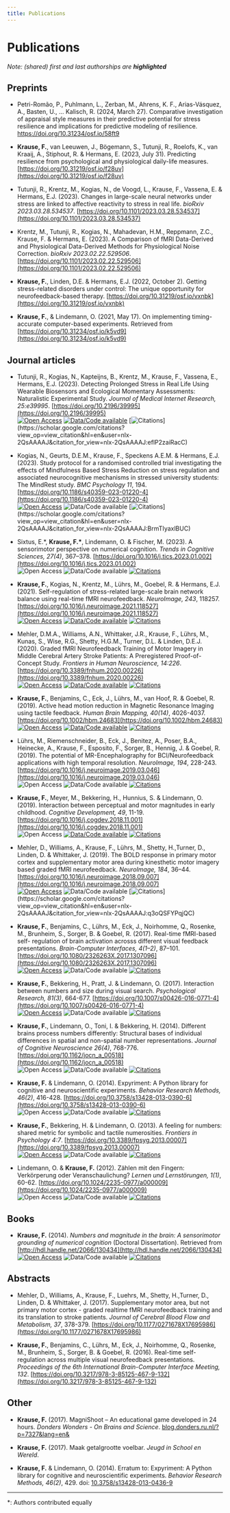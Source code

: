 ```yaml
---
title: Publications
---
```


# Publications

_Note: (shared) first and last authorships are **highlighted**_  

## Preprints
*  Petri-Romão, P., Puhlmann, L., Zerban, M., Ahrens, K. F., Arias-Vásquez, A., Basten, U., … Kalisch, R. (2024, March 27). Comparative investigation of appraisal style measures in their predictive potential for stress resilience and implications for predictive modeling of resilience. https://doi.org/10.31234/osf.io/58ft9
 
* **Krause, F.**, van Leeuwen, J., Bögemann, S., Tutunji, R., Roelofs, K., van Kraaij, A., Stiphout, R. & Hermans, E. (2023, July 31).
  Predicting resilience from psychological and physiological daily-life measures.
  [https://doi.org/10.31219/osf.io/f28uv](https://doi.org/10.31219/osf.io/f28uv)
  
* Tutunji, R., Krentz, M., Kogias, N., de Voogd, L., Krause, F., Vassena, E. & Hermans, E.J. (2023).
  Changes in large-scale neural networks under stress are linked to affective reactivity to stress in real life.
  _bioRxiv 2023.03.28.534537_.
  [https://doi.org/10.1101/2023.03.28.534537](https://doi.org/10.1101/2023.03.28.534537)
  
* Krentz, M., Tutunji, R., Kogias, N., Mahadevan, H.M., Reppmann, Z.C., Krause, F. & Hermans, E. (2023).
  A Comparison of fMRI Data-Derived and Physiological Data-Derived Methods for Physiological Noise Correction.
  _bioRxiv 2023.02.22.529506_.
  [https://doi.org/10.1101/2023.02.22.529506](https://doi.org/10.1101/2023.02.22.529506)
  
* **Krause, F.**, Linden, D.E. & Hermans, E.J. (2022, October 2). Getting
  stress-related disorders under control: The unique opportunity for
  neurofeedback-based therapy.
  [https://doi.org/10.31219/osf.io/vxnbk](https://doi.org/10.31219/osf.io/vxnbk)

* **Krause, F.**, & Lindemann, O. (2021, May 17). On implementing
  timing-accurate computer-based experiments. Retrieved from
  [https://doi.org/10.31234/osf.io/k5vd9](https://doi.org/10.31234/osf.io/k5vd9)


## Journal articles
* Tutunji, R., Kogias, N., Kapteijns, B., Krentz, M., Krause, F., Vassena, E.,
  Hermans, E.J. (2023). Detecting Prolonged Stress in Real Life Using Wearable
  Biosensors and Ecological Momentary Assessments: Naturalistic Experimental
  Study. _Journal of Medical Internet Research, 25:e39995_.
  [https://doi.org/10.2196/39995](https://doi.org/10.2196/39995)  
  [![Open Access](https://img.shields.io/badge/open%20access-yes-success)]([https://doi.org/10.1186/s40359-023-01220-4](https://doi.org/10.2196/39995))
  [![Data/Code available](https://img.shields.io/badge/data/code%20available-yes-success)](https://github.com/raytut/DetectingStress)
  [![Citations](https://img.shields.io/badge/dynamic/json?url=http%3A%2F%2Fcse.bth.se%2F~fer%2Fgooglescholar-api%2Fgooglescholar.php%3Fuser%3Dnlx-2QsAAAAJ&query=publications%5B%3F(%40.title%3D%3D%22Detecting%20Prolonged%20Stress%20in%20Real%20Life%20Using%20Wearable%20Biosensors%20and%20Ecological%20Momentary%20Assessments%3A%20Naturalistic%20Experimental%20Study%22)%5D.citations&label=citations&color=informational)](https://scholar.google.com/citations?view_op=view_citation&hl=en&user=nlx-2QsAAAAJ&citation_for_view=nlx-2QsAAAAJ:eflP2zaiRacC)

* Kogias, N., Geurts, D.E.M., Krause, F., Speckens A.E.M. & Hermans, E.J. (2023).
  Study protocol for a randomised controlled trial investigating the effects of Mindfulness Based Stress Reduction on stress regulation and associated neurocognitive mechanisms in stressed university students: The MindRest study.
  _BMC Psychology 11_, 194.
  [https://doi.org/10.1186/s40359-023-01220-4](https://doi.org/10.1186/s40359-023-01220-4)  
  [![Open Access](https://img.shields.io/badge/open%20access-yes-success)](https://doi.org/10.1186/s40359-023-01220-4)
  ![Data/Code available](https://img.shields.io/badge/data/code%20available-n/a-inactive)
  [![Citations](https://img.shields.io/badge/dynamic/json?url=http%3A%2F%2Fcse.bth.se%2F~fer%2Fgooglescholar-api%2Fgooglescholar.php%3Fuser%3Dnlx-2QsAAAAJ&query=publications%5B%3F(%40.venue%3D%3D%22BMC%20Psychology%2011%20(194)%2C%202023%22)%5D.citations&label=citations&color=informational)](https://scholar.google.com/citations?view_op=view_citation&hl=en&user=nlx-2QsAAAAJ&citation_for_view=nlx-2QsAAAAJ:BrmTIyaxlBUC)
  
* Sixtus, E.\*, **Krause, F.\***, Lindemann, O. & Fischer, M. (2023). A sensorimotor perspective on numerical cognition. _Trends in Cognitive Sciences,  27(4)_, 367–378.
[https://doi.org/10.1016/j.tics.2023.01.002](https://doi.org/10.1016/j.tics.2023.01.002)  
![Open Access](https://img.shields.io/badge/open%20access-n/a-inactive)
![Data/Code available](https://img.shields.io/badge/data/code%20available-n/a-inactive)
[![Citations](https://img.shields.io/badge/dynamic/json?color=informational&label=citations&query=publications%5B%3F%28%40.title%3D%3D%22A%20sensorimotor%20perspective%20on%20numerical%20cognition%22%29%5D.citations&url=http%3A%2F%2Fcse.bth.se%2F~fer%2Fgooglescholar-api%2Fgooglescholar.php%3Fuser%3Dnlx-2QsAAAAJ)](https://scholar.google.com/citations?view_op=view_citation&hl=en&user=nlx-2QsAAAAJ&citation_for_view=nlx-2QsAAAAJ:tS2w5q8j5-wC)

* **Krause, F.**, Kogias, N., Krentz, M., Lührs, M., Goebel, R. & Hermans, E.J.
(2021). Self-regulation of stress-related large-scale brain network balance
using real-time fMRI neurofeedback. _NeuroImage, 243_, 118257.
[https://doi.org/10.1016/j.neuroimage.2021.118527](https://doi.org/10.1016/j.neuroimage.2021.118527)  
[![Open Access](https://img.shields.io/badge/open%20access-yes-success)](https://doi.org/10.1016/j.neuroimage.2021.118527)
[![Data/Code available](https://img.shields.io/badge/data/code%20available-yes-success)](https://osf.io/sh2ck/)
[![Citations](https://img.shields.io/badge/dynamic/json?color=informational&label=citations&query=publications%5B%3F%28%40.title%3D%3D%22Self-regulation%20of%20stress-related%20large-scale%20brain%20network%20balance%20using%20real-time%20fMRI%20Neurofeedback%22%29%5D.citations&url=http%3A%2F%2Fcse.bth.se%2F~fer%2Fgooglescholar-api%2Fgooglescholar.php%3Fuser%3Dnlx-2QsAAAAJ)](https://scholar.google.com/citations?view_op=view_citation&hl=en&user=nlx-2QsAAAAJ&citation_for_view=nlx-2QsAAAAJ:SP6oXDckpogC)

* Mehler, D.M.A., Williams, A.N., Whittaker, J.R., Krause, F., Lührs, M.,
Kunas, S., Wise, R.G., Shetty, H.G.M., Turner, D.L. & Linden, D.E.J. (2020).
Graded fMRI Neurofeedback Training of Motor Imagery in Middle Cerebral Artery
Stroke Patients: A Preregistered Proof-of-Concept Study. _Frontiers in Human
Neuroscience, 14:226_.
[https://doi.org/10.3389/fnhum.2020.00226](https://doi.org/10.3389/fnhum.2020.00226)  
[![Open Access](https://img.shields.io/badge/open%20access-yes-success)](https://doi.org/10.3389/fnhum.2020.00226)
[![Data/Code available](https://img.shields.io/badge/data/code%20available-yes-success)](https://osf.io/y69jc/)
[![Citations](https://img.shields.io/badge/dynamic/json?color=informational&label=citations&query=publications%5B%3F%28%40.title%3D%3D%22Graded%20fMRI%20neurofeedback%20training%20of%20motor%20imagery%20in%20middle%20cerebral%20artery%20stroke%20patients%3A%20A%20preregistered%20proof-of-concept%20study%22%29%5D.citations&url=http%3A%2F%2Fcse.bth.se%2F~fer%2Fgooglescholar-api%2Fgooglescholar.php%3Fuser%3Dnlx-2QsAAAAJ)](https://scholar.google.com/citations?view_op=view_citation&hl=en&user=nlx-2QsAAAAJ&citation_for_view=nlx-2QsAAAAJ:SeFeTyx0c_EC)

* **Krause, F.**, Benjamins, C., Eck, J., Lührs, M., van Hoof, R. & Goebel, R.
(2019). Active head motion reduction in Magnetic Resonance Imaging using
tactile feedback. _Human Brain Mapping, 40(14)_, 4026-4037.
[https://doi.org/10.1002/hbm.24683](https://doi.org/10.1002/hbm.24683)  
[![Open Access](https://img.shields.io/badge/open%20access-yes-success)](https://doi.org/10.1002/hbm.24683)
[![Data/Code available](https://img.shields.io/badge/data/code%20available-yes-success)](https://osf.io/hrnfw/)
[![Citations](https://img.shields.io/badge/dynamic/json?color=informational&label=citations&query=publications%5B%3F%28%40.title%3D%3D%22Active%20head%20motion%20reduction%20in%20magnetic%20resonance%20imaging%20using%20tactile%20feedback%22%29%5D.citations&url=http%3A%2F%2Fcse.bth.se%2F~fer%2Fgooglescholar-api%2Fgooglescholar.php%3Fuser%3Dnlx-2QsAAAAJ)](https://scholar.google.com/citations?view_op=view_citation&hl=en&user=nlx-2QsAAAAJ&citation_for_view=nlx-2QsAAAAJ:_Qo2XoVZTnwC)

* Lührs, M., Riemenschneider, B., Eck, J., Benitez, A., Poser, B.A., Heinecke,
A., Krause, F., Esposito, F., Sorger, B., Hennig, J. & Goebel, R. (2019).
The potential of MR-Encephalography for BCI/Neurofeedback applications with
high temporal resolution. _NeuroImage, 194_, 228-243.
[https://doi.org/10.1016/j.neuroimage.2019.03.046](https://doi.org/10.1016/j.neuroimage.2019.03.046)  
![Open Access](https://img.shields.io/badge/open%20access-n/a-inactive)
![Data/Code available](https://img.shields.io/badge/data/code%20available-n/a-inactive)
[![Citations](https://img.shields.io/badge/dynamic/json?color=informational&label=citations&query=publications%5B%3F%28%40.title%3D%3D%22The%20potential%20of%20MR-Encephalography%20for%20BCI%2FNeurofeedback%20applications%20with%20high%20temporal%20resolution%22%29%5D.citations&url=http%3A%2F%2Fcse.bth.se%2F~fer%2Fgooglescholar-api%2Fgooglescholar.php%3Fuser%3Dnlx-2QsAAAAJ)](https://scholar.google.com/citations?view_op=view_citation&hl=en&user=nlx-2QsAAAAJ&citation_for_view=nlx-2QsAAAAJ:TQgYirikUcIC)

* **Krause, F.**, Meyer, M., Bekkering, H., Hunnius, S. & Lindemann, O. (2019).
Interaction between perceptual and motor magnitudes in early childhood.
_Cognitive Development, 49_, 11-19.
[https://doi.org/10.1016/j.cogdev.2018.11.001](https://doi.org/10.1016/j.cogdev.2018.11.001)  
![Open Access](https://img.shields.io/badge/open%20access-n/a-inactive)
[![Data/Code available](https://img.shields.io/badge/data/code%20available-yes-success)](https://osf.io/xn8cm/)
[![Citations](https://img.shields.io/badge/dynamic/json?color=informational&label=citations&query=publications%5B%3F%28%40.title%3D%3D%22Interaction%20between%20perceptual%20and%20motor%20magnitudes%20in%20early%20childhood%22%29%5D.citations&url=http%3A%2F%2Fcse.bth.se%2F~fer%2Fgooglescholar-api%2Fgooglescholar.php%3Fuser%3Dnlx-2QsAAAAJ)](https://scholar.google.com/citations?view_op=view_citation&hl=en&user=nlx-2QsAAAAJ&citation_for_view=nlx-2QsAAAAJ:dhFuZR0502QC)

* Mehler, D., Williams, A., Krause, F., Lührs, M., Shetty, H.,Turner, D.,
Linden, D. & Whittaker, J. (2019). The BOLD response in primary motor cortex
and supplementary motor area during kinesthetic motor imagery based graded
fMRI neurofeedback. _NeuroImage, 184_, 36–44.
[https://doi.org/10.1016/j.neuroimage.2018.09.007](https://doi.org/10.1016/j.neuroimage.2018.09.007)  
[![Open Access](https://img.shields.io/badge/open%20access-yes-success)](https://doi.org/10.1016/j.neuroimage.2018.09.007)
![Data/Code available](https://img.shields.io/badge/data/code%20available-n/a-inactive)
[![Citations](https://img.shields.io/badge/dynamic/json?url=http%3A%2F%2Fcse.bth.se%2F~fer%2Fgooglescholar-api%2Fgooglescholar.php%3Fuser%3Dnlx-2QsAAAAJ&query=publications%5B%3F(%40.title%3D%3D%22The%20BOLD%20response%20in%20primary%20motor%20cortex%20and%20supplementary%20motor%20area%20during%20kinesthetic%20motor%20imagery%20based%20graded%20fMRI%20neurofeedback%22)%5D.citations&label=citations&color=informational)](https://scholar.google.com/citations?view_op=view_citation&hl=en&user=nlx-2QsAAAAJ&citation_for_view=nlx-2QsAAAAJ:q3oQSFYPqjQC)

* **Krause, F.**, Benjamins, C., Lührs, M., Eck, J., Noirhomme, Q., Rosenke,
M., Brunheim, S., Sorger, B. & Goebel, R. (2017). Real-time fMRI-based self-
regulation of brain activation acrosss different
visual feedback presentations. _Brain-Computer Interfaces, 4(1–2)_, 87–101.
[https://doi.org/10.1080/2326263X.2017.1307096](https://doi.org/10.1080/2326263X.2017.1307096)  
[![Open Access](https://img.shields.io/badge/open%20access-yes-success)](https://doi.org/10.1080/2326263X.2017.1307096)
![Data/Code available](https://img.shields.io/badge/data/code%20available-n/a-inactive)
[![Citations](https://img.shields.io/badge/dynamic/json?color=informational&label=citations&query=publications%5B%3F%28%40.title%3D%3D%22Real-time%20fMRI-based%20self-regulation%20of%20brain%20activation%20across%20different%20visual%20feedback%20presentations%22%29%5D.citations&url=http%3A%2F%2Fcse.bth.se%2F~fer%2Fgooglescholar-api%2Fgooglescholar.php%3Fuser%3Dnlx-2QsAAAAJ)](https://scholar.google.com/citations?view_op=view_citation&hl=en&user=nlx-2QsAAAAJ&citation_for_view=nlx-2QsAAAAJ:WF5omc3nYNoC)

* **Krause, F.**, Bekkering, H., Pratt, J. & Lindemann, O. (2017). Interaction
between numbers and size during visual search. _Psychological Research,
81(3)_, 664-677.
[https://doi.org/10.1007/s00426-016-0771-4](https://doi.org/10.1007/s00426-016-0771-4)  
[![Open Access](https://img.shields.io/badge/open%20access-yes-success)](https://doi.org/10.1007/s00426-016-0771-4)
![Data/Code available](https://img.shields.io/badge/data/code%20available-n/a-inactive)
[![Citations](https://img.shields.io/badge/dynamic/json?color=informational&label=citations&query=publications%5B%3F%28%40.title%3D%3D%22Interaction%20between%20numbers%20and%20size%20during%20visual%20search%22%29%5D.citations&url=http%3A%2F%2Fcse.bth.se%2F~fer%2Fgooglescholar-api%2Fgooglescholar.php%3Fuser%3Dnlx-2QsAAAAJ)](https://scholar.google.com/citations?view_op=view_citation&hl=en&user=nlx-2QsAAAAJ&citation_for_view=nlx-2QsAAAAJ:Y0pCki6q_DkC)

* **Krause, F.**, Lindemann, O., Toni, I. & Bekkering, H. (2014). Different
brains process numbers differently: Structural bases of individual
differences in spatial and non-spatial number representations. _Journal of
Cognitive Neuroscience 26(4)_, 768-776.
[https://doi.org/10.1162/jocn_a_00518](https://doi.org/10.1162/jocn_a_00518)  
![Open Access](https://img.shields.io/badge/open%20access-n/a-inactive)
![Data/Code available](https://img.shields.io/badge/data/code%20available-n/a-inactive)
[![Citations](https://img.shields.io/badge/dynamic/json?color=informational&label=citations&query=publications%5B%3F%28%40.title%3D%3D%22Different%20Brains%20Process%20Numbers%20Differently%3A%20Structural%20Bases%20of%20Individual%20Differences%20in%20Spatial%20and%20Nonspatial%20Number%20Representations%22%29%5D.citations&url=http%3A%2F%2Fcse.bth.se%2F~fer%2Fgooglescholar-api%2Fgooglescholar.php%3Fuser%3Dnlx-2QsAAAAJ)](https://scholar.google.com/citations?view_op=view_citation&hl=en&user=nlx-2QsAAAAJ&citation_for_view=nlx-2QsAAAAJ:qjMakFHDy7sC)

* **Krause, F.** & Lindemann, O. (2014). Expyriment: A Python library for
cognitive and neuroscientific experiments. _Behavior Research Methods,
46(2)_, 416-428.
[https://doi.org/10.3758/s13428-013-0390-6](https://doi.org/10.3758/s13428-013-0390-6)  
![Open Access](https://img.shields.io/badge/open%20access-n/a-inactive)
![Data/Code available](https://img.shields.io/badge/data/code%20available-n/a-inactive)
[![Citations](https://img.shields.io/badge/dynamic/json?color=informational&label=citations&query=publications%5B%3F%28%40.title%3D%3D%22Expyriment%3A%20A%20Python%20library%20for%20cognitive%20and%20neuroscientific%20experiments%22%29%5D.citations&url=http%3A%2F%2Fcse.bth.se%2F~fer%2Fgooglescholar-api%2Fgooglescholar.php%3Fuser%3Dnlx-2QsAAAAJ)](https://scholar.google.com/citations?view_op=view_citation&hl=en&user=nlx-2QsAAAAJ&citation_for_view=nlx-2QsAAAAJ:d1gkVwhDpl0C)

* **Krause, F.**, Bekkering, H. & Lindemann, O. (2013). A feeling for numbers:
shared metric for symbolic and tactile numerosities. _Frontiers in Psychology
4:7_.
[https://doi.org/10.3389/fpsyg.2013.00007](https://doi.org/10.3389/fpsyg.2013.00007)  
[![Open Access](https://img.shields.io/badge/open%20access-yes-success)](https://doi.org/10.3389/fpsyg.2013.00007)
![Data/Code available](https://img.shields.io/badge/data/code%20available-n/a-inactive)
[![Citations](https://img.shields.io/badge/dynamic/json?color=informational&label=citations&query=publications%5B%3F%28%40.title%3D%3D%22A%20feeling%20for%20numbers%3A%20shared%20metric%20for%20symbolic%20and%20tactile%20numerosities%22%29%5D.citations&url=http%3A%2F%2Fcse.bth.se%2F~fer%2Fgooglescholar-api%2Fgooglescholar.php%3Fuser%3Dnlx-2QsAAAAJ)](https://scholar.google.com/citations?view_op=view_citation&hl=en&user=nlx-2QsAAAAJ&citation_for_view=nlx-2QsAAAAJ:u-x6o8ySG0sC)

* Lindemann, O. & **Krause, F.** (2012). Zählen mit den Fingern: Verkörperung
oder Veranschaulichung? _Lernen und Lernstörungen, 1(1)_, 60-62.
[https://doi.org/10.1024/2235-0977/a000009](https://doi.org/10.1024/2235-0977/a000009)  
![Open Access](https://img.shields.io/badge/open%20access-n/a-inactive)
![Data/Code available](https://img.shields.io/badge/data/code%20available-n/a-inactive)
[![Citations](https://img.shields.io/badge/dynamic/json?color=informational&label=citations&query=publications%5B%3F%28%40.title%3D%3D%22Z%C3%A4hlen%20mit%20den%20fingern%3A%20verk%C3%B6rperung%20oder%20veranschaulichung%3F%22%29%5D.citations&url=http%3A%2F%2Fcse.bth.se%2F~fer%2Fgooglescholar-api%2Fgooglescholar.php%3Fuser%3Dnlx-2QsAAAAJ)](https://scholar.google.com/citations?view_op=view_citation&hl=en&user=nlx-2QsAAAAJ&citation_for_view=nlx-2QsAAAAJ:u5HHmVD_uO8C)

## Books

* **Krause, F.** (2014). _Numbers and magnitude in the brain: A sensorimotor
grounding of numerical cognition_ (Doctoral Dissertation). Retrieved from
[http://hdl.handle.net/2066/130434](http://hdl.handle.net/2066/130434)  
[![Open Access](https://img.shields.io/badge/open%20access-yes-success)](http://hdl.handle.net/2066/130434)
![Data/Code available](https://img.shields.io/badge/data/code%20available-n/a-inactive)
[![Citations](https://img.shields.io/badge/dynamic/json?color=informational&label=citations&query=publications%5B%3F%28%40.title%3D%3D%22Numbers%20and%20magnitude%20in%20the%20brain%3A%20A%20sensorimotor%20grounding%20of%20numerical%20cognition%22%29%5D.citations&url=http%3A%2F%2Fcse.bth.se%2F~fer%2Fgooglescholar-api%2Fgooglescholar.php%3Fuser%3Dnlx-2QsAAAAJ)](https://scholar.google.com/citations?view_op=view_citation&hl=en&user=nlx-2QsAAAAJ&citation_for_view=nlx-2QsAAAAJ:zYLM7Y9cAGgC)

## Abstracts

* Mehler, D., Williams, A., Krause, F., Luehrs, M., Shetty, H.,Turner, D.,
Linden, D. & Whittaker, J. (2017). Supplementary motor area, but not primary
motor cortex - graded realtime fMRI neurofeedback training and its
translation to stroke patients. _Journal of Cerebral Blood Flow and
Metabolism, 37_, 378-379.
[https://doi.org/10.1177/0271678X17695986](https://doi.org/10.1177/0271678X17695986)

* **Krause, F.**, Benjamins, C., Lührs, M., Eck, J., Noirhomme, Q., Rosenke,
M., Brunheim, S., Sorger, B. & Goebel, R. (2016). Real-time self-regulation
across multiple visual neurofeedback presentations. _Proceedings of the 6th
International Brain-Computer Interface Meeting, 132_.
[https://doi.org/10.3217/978-3-85125-467-9-132](https://doi.org/10.3217/978-3-85125-467-9-132)

## Other

* **Krause, F.** (2017). MagniShoot – An educational game developed in 24
hours. _Donders Wonders - On Brains and Science_.
[blog.donders.ru.nl/?p=7327&lang=en&](http://blog.donders.ru.nl/?p=7327&lang=en&)

* **Krause, F.** (2017). Maak getalgrootte voelbar. _Jeugd in School en Wereld_.

* **Krause, F.** & Lindemann, O. (2014). Erratum to: Expyriment: A Python
library for cognitive and neuroscientific experiments. _Behavior Research
Methods, 46(2)_, 429.
doi: [10.3758/s13428-013-0436-9](https://doi.org/10.3758/s13428-013-0436-9)

---
*: Authors contributed equally

